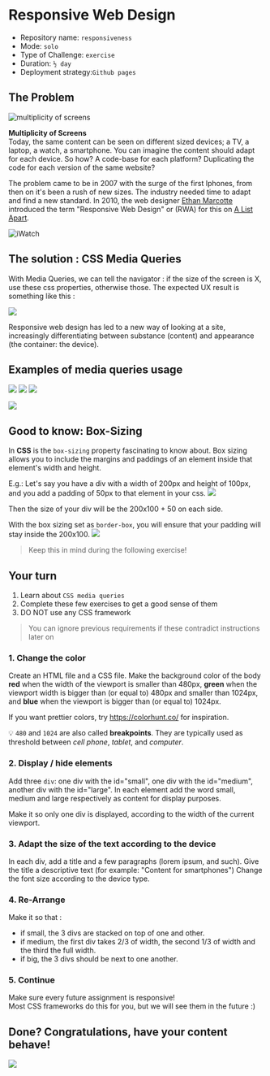 # Responsive Web Design

- Repository name: `responsiveness`
- Mode: `solo`
- Type of Challenge: `exercise`
- Duration: `½ day`
- Deployment strategy:`Github pages`

## The Problem

![multiplicity of screens](images/responsive.jpg)

**Multiplicity of Screens**  
Today, the same content can be seen on different sized devices; a TV, a laptop, a watch, a smartphone. You can imagine the content should adapt for each device. So how? A code-base for each platform? Duplicating the code for each version of the same website?

The problem came to be in 2007 with the surge of the first Iphones, from then on it's been a rush of new sizes. The industry needed time to adapt and find a new standard. In 2010, the web designer [Ethan Marcotte](https://twitter.com/beep) introduced the term "Responsive Web Design" or (RWA) for this on [A List Apart](http://alistapart.com/article/responsive-web-design).

![iWatch](images/watch.jpg)

## The solution : CSS Media Queries

With Media Queries, we can tell the navigator : if the size of the screen is X, use these css properties, otherwise those.
The expected UX result is something like this :

![](images/responsive-screens.gif)

Responsive web design has led to a new way of looking at a site, increasingly differentiating between substance (content) and appearance (the container: the device).

## Examples of media queries usage 
![](images/Example_1.png)
![](images/Example_2.png)
![](images/Example_3.png)

![](images/water.jpg)

## Good to know: Box-Sizing

In **CSS** is the `box-sizing` property fascinating to know about. 
Box sizing allows you to include the margins and paddings of an element inside that element's width and height.

E.g.: Let's say you have a div with a width of 200px and height of 100px,
and you add a padding of 50px to that element in your css.
![](./images/no-box-sizing.png)

Then the size of your div will be the 200x100 + 50 on each side.

With the box sizing set as `border-box`, you will ensure that your padding will stay inside the 200x100.
![](./images/with-box-sizing.png)

> Keep this in mind during the following exercise!

## Your turn

1. Learn about `CSS media queries`
2. Complete these few exercises to get a good sense of them
3. DO NOT use any CSS framework

> You can ignore previous requirements if these contradict instructions later on

### 1. Change the color

Create an HTML file and a CSS file.
Make the background color of the body **red** when the width of the viewport is smaller than 480px, **green** when the viewport width is bigger than (or equal to) 480px and smaller than 1024px, and **blue** when the viewport is bigger than (or equal to) 1024px.

If you want prettier colors, try https://colorhunt.co/ for inspiration.

💡 `480` and `1024` are also called **breakpoints**. They are typically used as threshold between _cell phone_, _tablet_, and _computer_.

### 2. Display / hide elements

Add three `div`: one div with the id="small", one div with the id="medium", another div with the id="large". In each element add the word small, medium and large respectively as content for display purposes.

Make it so only one div is displayed, according to the width of the current viewport.

### 3. Adapt the size of the text according to the device

In each div, add a title and a few paragraphs (lorem ipsum, and such). Give the title a descriptive text (for example: "Content for smartphones")
Change the font size according to the device type.

### 4. Re-Arrange

Make it so that :

- if small, the 3 divs are stacked on top of one and other.
- if medium, the first div takes 2/3 of width, the second 1/3 of width and the third the full width.
- if big, the 3 divs should be next to one another.

### 5. Continue

Make sure every future assignment is responsive!  
Most CSS frameworks do this for you, but we will see them in the future :)

## Done? Congratulations, have your content behave!

![](images/barbapapa.gif)
